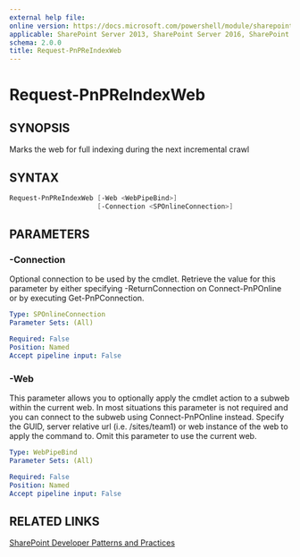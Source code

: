 ```yaml
---
external help file:
online version: https://docs.microsoft.com/powershell/module/sharepoint-pnp/request-pnpreindexweb
applicable: SharePoint Server 2013, SharePoint Server 2016, SharePoint Server 2019, SharePoint Online
schema: 2.0.0
title: Request-PnPReIndexWeb
---
```


# Request-PnPReIndexWeb

## SYNOPSIS
Marks the web for full indexing during the next incremental crawl

## SYNTAX 

```powershell
Request-PnPReIndexWeb [-Web <WebPipeBind>]
                      [-Connection <SPOnlineConnection>]
```

## PARAMETERS

### -Connection
Optional connection to be used by the cmdlet. Retrieve the value for this parameter by either specifying -ReturnConnection on Connect-PnPOnline or by executing Get-PnPConnection.

```yaml
Type: SPOnlineConnection
Parameter Sets: (All)

Required: False
Position: Named
Accept pipeline input: False
```

### -Web
This parameter allows you to optionally apply the cmdlet action to a subweb within the current web. In most situations this parameter is not required and you can connect to the subweb using Connect-PnPOnline instead. Specify the GUID, server relative url (i.e. /sites/team1) or web instance of the web to apply the command to. Omit this parameter to use the current web.

```yaml
Type: WebPipeBind
Parameter Sets: (All)

Required: False
Position: Named
Accept pipeline input: False
```

## RELATED LINKS

[SharePoint Developer Patterns and Practices](https://aka.ms/sppnp)